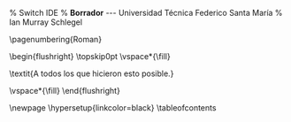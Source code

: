 % Switch IDE
% **Borrador** --- Universidad Técnica Federico Santa María
% Ian Murray Schlegel

<!-- Use roman numbers for this part -->
\pagenumbering{Roman}

\begin{flushright}
\topskip0pt
\vspace*{\fill}

\textit{A todos los que hicieron esto posible.}

\vspace*{\fill}
\end{flushright}

<!-- Table of Contents Inserted Manually -->

\newpage
\hypersetup{linkcolor=black}
\tableofcontents